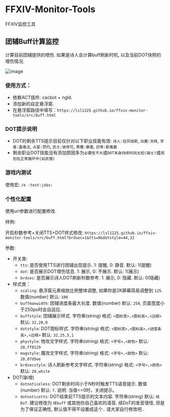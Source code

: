# FFXIV-Monitor-Tools
FFXIV监控工具

## 团辅Buff计算监控

计算目前团辅提供的增伤. 如果是诗人会计算buff刷新时机, 以及当前DOT快照的增伤情况.

![image](buff_show.gif)

### 使用方式：
- 依赖ACT插件: cacbot + ngld.
- 添加新的自定悬浮窗.
- 在悬浮窗路径中填写：`https://lsl1225.github.io/ffxiv-monitor-tools/src/buff.html`

### DOT提示说明
- DOT的剩余TTS提示目前仅针对以下职业技能有效: `诗人:狂风蚀箭`, `白魔:天辉`, `学者:蛊毒法`, `占星:焚灼`, `武士:彼岸花`, `黑魔:暴雷`, `召唤:剧毒菌`
- 剩余职业DOT技能没有添加原因多为`必要性不大`或`DOT本身持续时间太短(骑士)`或`规划在正常循环中(如武僧)`

### 游戏内测试
使用宏: `/e :test:jobs:`

### 个性化配置
使用url参数进行配置修改.

样例: 

开启秒数参考+关闭TTS+DOT样式修改: `https://lsl1225.github.io/ffxiv-monitor-tools/src/buff.html?brdsec=1&tts=0&dotstyle=44,32`

参数:
- 开关类:
    - `tts`: 是否使用TTS进行团辅出现提示. 1: 提醒, 0: 静音. 默认: 1(提醒)
    - `dot`: 是否展示DOT增伤信息. 1: 展示, 0: 不展示. 默认: 1(展示)
    - `brdsec`: 是否展示诗人DOT刷新秒数参考. 1: 展示, 0: 隐藏. 默认: 0(隐藏)
- 样式类：
    - `scaling`: 悬浮窗元素缩放比例整体调整, 如果你是2K屏幕简易调整到 `125`. 数值(number) 默认: `100`
    - `buffmaxwidth`: 团辅进度条最大长度. 数值(number)  默认: `250`, 页面宽度小于250px时会自适应.
    - `buffstyle`: 团辅展示样式. 字符串(string)  格式: `<图标宽>,<图标高>,<边框>` 默认: `32,20,0`
    - `dotstyle`: DOT图标样式. 字符串(string) 格式: `<图标宽>,<图标高>,<进度条高>,<边框>` 默认: `32,25,5,1`
    - `phystyle`: 物攻文字样式. 字符串(string) 格式: `<字号>,<颜色>` 默认: `20,ff8129`
    - `magstyle`: 魔攻文字样式. 字符串(string) 格式: `<字号>,<颜色>` 默认: `20,07d5ee`
    - `brdsecstyle`: 诗人刷新参考文字样式. 字符串(string) 格式: `<字号>,<颜色>` 默认: `20,white`
- DOT(新增)
    - `dotnoticeless`: DOT剩余时间小于N秒时触发TTS语音提示. 数值(number) 默认: `7`.  说明: 当值<=0时，关闭提示。
    - `dotnoticetts`: DOT结束前TTS提示的文本内容. 字符串(string) 默认: `续DoT`. 建议修改为 `续buff` 或其他你自己喜欢的语音. 续DoT的发音很怪, 但是为了保证正确性, 默认值不得不设置成这个.. 请大家自行修改吧.. 
